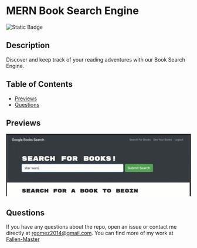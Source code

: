 # MERN Book Search Engine

![Static Badge](https://img.shields.io/badge/license-MIT-blue)
    
## Description
Discover and keep track of your reading adventures with our Book Search Engine.
  
## Table of Contents

- [Previews](#previews)
- [Questions](#questions)
  
## Previews

  ![Alt text](./Assets/image/image.png)

  
## Questions 
If you have any questions about the repo, open an issue or contact me directly at [rgomez2014@gmail.com](mailto:rgomez2014@gmail.com). 
You can find more of my work at [Fallen-Master](https://github.com/Fallen-Master)
